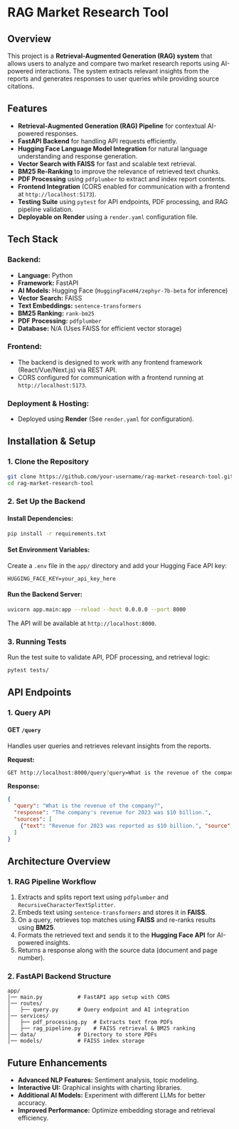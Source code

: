 # RAG Market Research Tool

## Overview
This project is a **Retrieval-Augmented Generation (RAG) system** that allows users to analyze and compare two market research reports using AI-powered interactions. The system extracts relevant insights from the reports and generates responses to user queries while providing source citations.

## Features
- **Retrieval-Augmented Generation (RAG) Pipeline** for contextual AI-powered responses.
- **FastAPI Backend** for handling API requests efficiently.
- **Hugging Face Language Model Integration** for natural language understanding and response generation.
- **Vector Search with FAISS** for fast and scalable text retrieval.
- **BM25 Re-Ranking** to improve the relevance of retrieved text chunks.
- **PDF Processing** using `pdfplumber` to extract and index report contents.
- **Frontend Integration** (CORS enabled for communication with a frontend at `http://localhost:5173`).
- **Testing Suite** using `pytest` for API endpoints, PDF processing, and RAG pipeline validation.
- **Deployable on Render** using a `render.yaml` configuration file.

## Tech Stack
### **Backend:**
- **Language:** Python
- **Framework:** FastAPI
- **AI Models:** Hugging Face (`HuggingFaceH4/zephyr-7b-beta` for inference)
- **Vector Search:** FAISS
- **Text Embeddings:** `sentence-transformers`
- **BM25 Ranking:** `rank-bm25`
- **PDF Processing:** `pdfplumber`
- **Database:** N/A (Uses FAISS for efficient vector storage)

### **Frontend:**
- The backend is designed to work with any frontend framework (React/Vue/Next.js) via REST API.
- CORS configured for communication with a frontend running at `http://localhost:5173`.

### **Deployment & Hosting:**
- Deployed using **Render** (See `render.yaml` for configuration).

## Installation & Setup
### **1. Clone the Repository**
```sh
git clone https://github.com/your-username/rag-market-research-tool.git
cd rag-market-research-tool
```

### **2. Set Up the Backend**
#### **Install Dependencies:**
```sh
pip install -r requirements.txt
```

#### **Set Environment Variables:**
Create a `.env` file in the `app/` directory and add your Hugging Face API key:
```
HUGGING_FACE_KEY=your_api_key_here
```

#### **Run the Backend Server:**
```sh
uvicorn app.main:app --reload --host 0.0.0.0 --port 8000
```

The API will be available at `http://localhost:8000`.

### **3. Running Tests**
Run the test suite to validate API, PDF processing, and retrieval logic:
```sh
pytest tests/
```

## API Endpoints
### **1. Query API**
#### **GET `/query`**
Handles user queries and retrieves relevant insights from the reports.

**Request:**
```sh
GET http://localhost:8000/query?query=What is the revenue of the company?
```

**Response:**
```json
{
  "query": "What is the revenue of the company?",
  "response": "The company's revenue for 2023 was $10 billion.",
  "sources": [
    {"text": "Revenue for 2023 was reported as $10 billion.", "source": "2023-conocophillips-aim-presentation.pdf", "page": 3}
  ]
}
```

## Architecture Overview
### **1. RAG Pipeline Workflow**
1. Extracts and splits report text using `pdfplumber` and `RecursiveCharacterTextSplitter`.
2. Embeds text using `sentence-transformers` and stores it in **FAISS**.
3. On a query, retrieves top matches using **FAISS** and re-ranks results using **BM25**.
4. Formats the retrieved text and sends it to the **Hugging Face API** for AI-powered insights.
5. Returns a response along with the source data (document and page number).

### **2. FastAPI Backend Structure**
```
app/
│── main.py           # FastAPI app setup with CORS
│── routes/
│   ├── query.py      # Query endpoint and AI integration
│── services/
│   ├── pdf_processing.py  # Extracts text from PDFs
│   ├── rag_pipeline.py    # FAISS retrieval & BM25 ranking
│── data/             # Directory to store PDFs
│── models/           # FAISS index storage
```


## Future Enhancements
- **Advanced NLP Features:** Sentiment analysis, topic modeling.
- **Interactive UI:** Graphical insights with charting libraries.
- **Additional AI Models:** Experiment with different LLMs for better accuracy.
- **Improved Performance:** Optimize embedding storage and retrieval efficiency.



